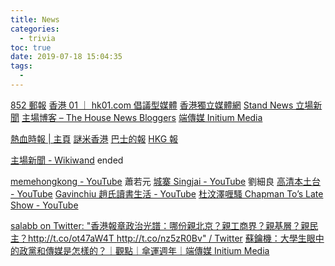 ```yaml
---
title: News
categories:
  - trivia
toc: true
date: 2019-07-18 15:04:35
tags:
  -
---
```


[852 郵報](https://www.post852.com/)
[香港 01 ｜ hk01.com 倡議型媒體](https://www.hk01.com/)
[香港獨立媒體網](https://www.inmediahk.net/)
[Stand News 立場新聞](https://thestandnews.com/)
[主場博客 – The House News Bloggers](https://thehousenewsbloggers.net/)
[端傳媒 Initium Media](https://theinitium.com/)

[熱血時報 | 主頁](https://www.passiontimes.hk/4.0/index.php)
[謎米香港](http://memehk.com/)
[巴士的報](https://www.bastillepost.com/hongkong/)
[HKG 報](https://www.hkgpao.com/)

[主場新聞 - Wikiwand](https://www.wikiwand.com/zh-hk/%E4%B8%BB%E5%A0%B4%E6%96%B0%E8%81%9E) ended

[memehongkong - YouTube](https://www.youtube.com/channel/UCu_YquoQYKR3GpP82TO-zRw) 蕭若元
[城寨 Singjai - YouTube](https://www.youtube.com/channel/UC0zUmHNpkviI6UZ0uqCYrww) 劉細良
[高清本土台 - YouTube](https://www.youtube.com/channel/UCzuzpkqcLSDmqnVpkksriow)
[Gavinchiu 趙氏讀書生活 - YouTube](https://www.youtube.com/channel/UCmi1257Mo7v4ors9-ekOq1w)
[杜汶澤喱騷 Chapman To’s Late Show - YouTube](https://www.youtube.com/channel/UCU5MOgUdLqitxKZRZy9vnnw)

[salabb on Twitter: "香港報章政治光譜：哪份親北京？親工商界？親基層？親民主？http://t.co/ot47aW4T http://t.co/nz5zR0Bv" / Twitter](https://mobile.twitter.com/salabb/status/198292088939487233)
[蘇鑰機：大學生眼中的政黨和傳媒是怎樣的？｜觀點｜傘運週年｜端傳媒 Initium Media](https://theinitium.com/article/20161005-opinion-clementso-umbrellamovement/)
